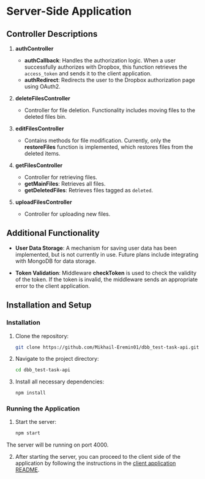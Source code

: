 # Server-Side Application

## Controller Descriptions

1. **authController**
   - **authCallback**: Handles the authorization logic. When a user successfully authorizes with Dropbox, this function retrieves the `access_token` and sends it to the client application.
   - **authRedirect**: Redirects the user to the Dropbox authorization page using OAuth2.

2. **deleteFilesController**
   - Controller for file deletion. Functionality includes moving files to the deleted files bin.

3. **editFilesController**
   - Contains methods for file modification. Currently, only the **restoreFiles** function is implemented, which restores files from the deleted items.

4. **getFilesController**
   - Controller for retrieving files.
   - **getMainFiles**: Retrieves all files.
   - **getDeletedFiles**: Retrieves files tagged as `deleted`.

5. **uploadFilesController**
   - Controller for uploading new files.

## Additional Functionality

- **User Data Storage**: A mechanism for saving user data has been implemented, but is not currently in use. Future plans include integrating with MongoDB for data storage.

- **Token Validation**: Middleware **checkToken** is used to check the validity of the token. If the token is invalid, the middleware sends an appropriate error to the client application.

## Installation and Setup

### Installation

1. Clone the repository:

   ```bash
   git clone https://github.com/Mikhail-Eremin01/dbb_test-task-api.git
   
2. Navigate to the project directory:
    ```bash
    cd dbb_test-task-api
    
3. Install all necessary dependencies:
    ```bash
    npm install
    
### Running the Application

1. Start the server:
    
    ```bash
    npm start
    
The server will be running on port 4000.

2. After starting the server, you can proceed to the client side of the application by following the instructions in the  [client application README](https://github.com/Mikhail-Eremin01/dbb_test-task-ui/blob/main/README.md).